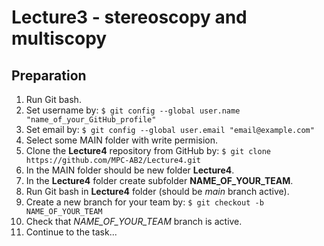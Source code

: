 # Lecture3 - stereoscopy and multiscopy

## Preparation

1. Run Git bash.
2. Set username by: `$ git config --global user.name "name_of_your_GitHub_profile"`
3. Set email by: `$ git config --global user.email "email@example.com"`
4. Select some MAIN folder with write permision.
5. Clone the **Lecture4** repository from GitHub by: `$ git clone https://github.com/MPC-AB2/Lecture4.git`
6. In the MAIN folder should be new folder **Lecture4**.
7. In the **Lecture4** folder create subfolder **NAME_OF_YOUR_TEAM**.
8. Run Git bash in **Lecture4** folder (should be *main* branch active).
9. Create a new branch for your team by: `$ git checkout -b NAME_OF_YOUR_TEAM`
10. Check that  *NAME_OF_YOUR_TEAM* branch is active.
11. Continue to the task...
